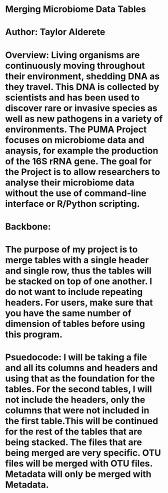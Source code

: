 # Merging Microbiome Data Tables
# Author: Taylor Alderete
# Overview: Living organisms are continuously moving throughout their environment, shedding DNA as they travel. This DNA is collected by scientists and has been used to discover rare or invasive species as well as new pathogens in a variety of environments. The PUMA Project focuses on microbiome data and anaysis, for example the production of the 16S rRNA gene. The goal for the Project is to allow researchers to analyse their microbiome data without the use of command-line interface or R/Python scripting.

# Backbone:
# The purpose of my project is to merge tables with a single header and single row, thus the tables will be stacked on top of one another. I do not want to include repeating headers. For users, make sure that you have the same number of dimension of tables before using this program.

# Psuedocode: I will be taking a file and all its columns and headers and using that as the foundation for the tables. For the second tables, I will not include the headers, only the columns that were not included in the first table.This will be continued for the rest of the tables that are being stacked. The files that are being merged are very specific. OTU files will be merged with OTU files. Metadata will only be merged with Metadata.
